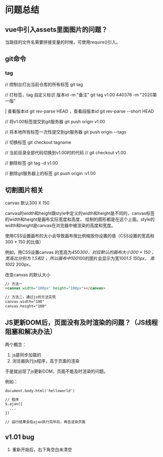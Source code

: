 # 问题总结

## vue中引入assets里面图片的问题？

当路径的文件名需要拼接变量的时候，可使用require()引入。

## git命令

### tag

// 控制台打出当前仓库的所有标签
git tag

// 打标签，tag 自定义标识 版本id -m "备注"
git tag v1.00 440376 -m "2020第一版"

| 查看版本id git rev-parse HEAD ，查看段版本id git rev-parse --short HEAD

// 将v1.00标签提交到git服务器
git push origin v1.00

// 将本地所有标签一次性提交到git服务器
git push origin --tags

// 切换标签
git checkout tagname

// 当前目录全部代码切换到v1.00时的代码
// git checkout v1.00 

// 删除标签
git tag -d v1.00

// 删除git服务器上的标签
git push origin :v1.00

## 切割图片相关

canvas 默认300 X 150

canvas的width和height跟style中定义的width和height是不同的，canvas标签的width和height是画布实际宽度和高度，
绘制的图形都是在这个上面。style的width和height是canvas在浏览器中被渲染的高度和宽度。

使用CSS设置画布的大小会导致画布按比例缩放你设置的值（CSS设置的宽高和300 * 150 的比值）

例如，用CSS设置canvas 的宽高为450*300，对应默认的画布大小300 * 150 ，宽高比分别为 1.5和2 ，所以画布中100*100的图片会显示为宽100*1.5 150px， 高100*2 200px。

改变canvas 的默认大小

```html
// 方法一
<canvas width="100px" height="100px"></canvas>

// 方法二，通过js的方法实现
canvas.width="100"
canvas.height="100"
```

## JS更新DOM后，页面没有及时渲染的问题？（JS线程阻塞和解决办法）

两个概念：

1. js是同步加载的
2. 浏览器执行js程序，高于页面的渲染

于是就出现了js更新DOM，页面不能及时渲染的问题。

例如：

```html
document.body.html('helloworld')

// 程序
$.ajax({
  ...
})

// 运行结果会在ajax执行完毕后，再去渲染页面
```

## v1.01 bug

1. 重新开始后，右下角空白未清空



